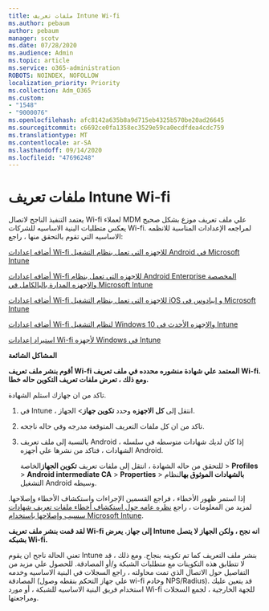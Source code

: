 ```yaml
---
title: ملفات تعريف Intune Wi-fi
ms.author: pebaum
author: pebaum
manager: scotv
ms.date: 07/28/2020
ms.audience: Admin
ms.topic: article
ms.service: o365-administration
ROBOTS: NOINDEX, NOFOLLOW
localization_priority: Priority
ms.collection: Adm_O365
ms.custom:
- "1548"
- "9000076"
ms.openlocfilehash: afc8142a635b8a9d715eb4325b570be20ad26645
ms.sourcegitcommit: c6692ce0fa1358ec3529e59ca0ecdfdea4cdc759
ms.translationtype: MT
ms.contentlocale: ar-SA
ms.lasthandoff: 09/14/2020
ms.locfileid: "47696248"
---
```

# <a name="intune-wi-fi-profiles"></a>ملفات تعريف Intune Wi-fi

يعتمد التنفيذ الناجح لاتصال Wi-fi لعملاء MDM علي ملف تعريف موزع بشكل صحيح يعكس متطلبات البنية الاساسيه للشركات Wi-fi. لمراجعه الإعدادات المناسبة للانظمه الاساسيه التي تقوم بالتحقق منها ، راجع: 

[أضافه إعدادات Wi-fi للاجهزه التي تعمل بنظام التشغيل Android في Microsoft Intune](https://docs.microsoft.com/intune/wi-fi-settings-android)

[أضافه إعدادات Wi-fi للاجهزه التي تعمل بنظام Android Enterprise المخصصة والاجهزه المدارة بالبالكامل في Microsoft Intune](https://docs.microsoft.com/intune/wi-fi-settings-android-enterprise)

[أضافه إعدادات Wi-fi للاجهزه التي تعمل بنظام التشغيل iOS و إيبادوس في Microsoft Intune](https://docs.microsoft.com/intune/wi-fi-settings-ios)

[أضافه إعدادات Wi-fi لنظام التشغيل Windows 10 والاجهزه الأحدث في Intune](https://docs.microsoft.com/intune/wi-fi-settings-windows)

[استيراد إعدادات Wi-fi لأجهزه Windows في Intune](https://docs.microsoft.com/intune/wi-fi-settings-import-windows-8-1)

**المشاكل الشائعة**

**أقوم بنشر ملف تعريف Wi-fi المعتمد علي شهادة منشوره محدده في ملف تعريف Wi-fi. ومع ذلك ، تعرض ملفات تعريف التكوين حاله خطا.**

تاكد من ان جهازك استلم الشهادة.

1. في Intune ، انتقل إلى **كل الاجهزه** وحدد **تكوين جهاز**> الجهاز.

2. تاكد من ان كل ملفات التعريف المتوقعة مدرجه وفي حاله ناجحه.

3. بالنسبة إلى ملف تعريف Android ، إذا كان لديك شهادات متوسطه في سلسله الشهادات ، فتاكد من نشرها علي أجهزه Android.

    للتحقق من حاله الشهادة ، انتقل إلى ملفات تعريف **تكوين الجهاز**الخاصة  >  **Profiles**  >  **Android intermediate CA**  >  **Properties**  >  **بالشهادات الموثوق بها**لنظام التشغيل Android وسيطه.

إذا استمر ظهور الأخطاء ، فراجع القسمين الإجراءات واستكشاف الأخطاء وإصلاحها. لمزيد من المعلومات ، راجع [نظره عامه حول استكشاف أخطاء ملفات تعريف شهادات سسيب وإصلاحها باستخدام Microsoft Intune](https://support.microsoft.com/help/4457481/troubleshooting-scep-certificate-profile-deployment-in-intune).

**لقد قمت بنشر ملف تعريف Wi-fi إلى جهاز. يعرض Intune انه نجح ، ولكن الجهاز لا يتصل بشبكه Wi-fi.**

تعني الحالة ناجح ان يقوم Intune بنشر ملف التعريف كما تم تكوينه بنجاح. ومع ذلك ، قد لا تتطابق هذه التكوينات مع متطلبات الشبكة و/أو المصادقة. للحصول علي مزيد من التفاصيل حول الاتصال الذي تمت محاولته ، راجع السجلات في البنية الاساسيه وخدمه المصادقة (علي جهاز التحكم بنقطه وصول wi-fi وخادم NPS/Radius). قد يتعين عليك استخدام فريق البنية الاساسيه للشبكة ، أو مورد Wi-fi للجهة الخارجية ، لجمع السجلات ومراجعتها.